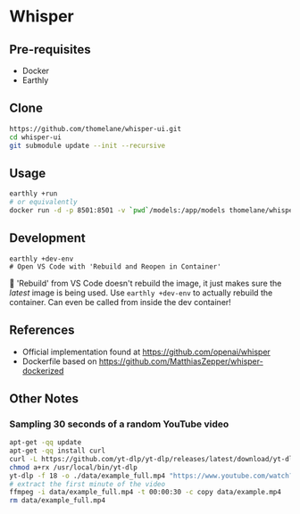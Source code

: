 # Whisper

## Pre-requisites

* Docker
* Earthly

## Clone

```bash
https://github.com/thomelane/whisper-ui.git
cd whisper-ui
git submodule update --init --recursive
```

## Usage

```bash
earthly +run
# or equivalently
docker run -d -p 8501:8501 -v `pwd`/models:/app/models thomelane/whisper-ui:latest
```

## Development

```
earthly +dev-env
# Open VS Code with 'Rebuild and Reopen in Container'
```

🛑 'Rebuild' from VS Code doesn't rebuild the image, it just makes sure the *latest* image is being used.
Use `earthly +dev-env` to actually rebuild the container. Can even be called from inside the dev container!

## References

* Official implementation found at https://github.com/openai/whisper
* Dockerfile based on https://github.com/MatthiasZepper/whisper-dockerized

## Other Notes

### Sampling 30 seconds of a random YouTube video

```bash
apt-get -qq update
apt-get -qq install curl
curl -L https://github.com/yt-dlp/yt-dlp/releases/latest/download/yt-dlp -o /usr/local/bin/yt-dlp
chmod a+rx /usr/local/bin/yt-dlp
yt-dlp -f 18 -o ./data/example_full.mp4 "https://www.youtube.com/watch?v=uFOkMme19Zs"
# extract the first minute of the video
ffmpeg -i data/example_full.mp4 -t 00:00:30 -c copy data/example.mp4
rm data/example_full.mp4
```
